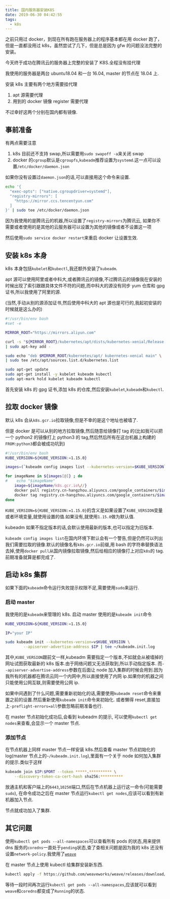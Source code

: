 ```yaml
---
title: 国内服务器安装K8S
date: 2019-06-30 04:42:55
tags:
  - k8s
---
```


之前只用过 docker，到现在所有跑在服务器上的程序基本都在用 docker 跑了，但是一直都没用过 k8s，虽然尝试了几下，但是总是因为 gfw 的问题没法完整的安装。

今天终于成功在腾讯云的服务器上完整的安装了 K8S.全程没有挂代理

<!-- more -->

我使用的服务器是两台 ubuntu18.04 和一台 16.04, master 的节点在 18.04 上.

安装 k8s 主要有两个地方需要挂代理

1. apt 源需要代理
2. 用到的 docker 镜像 register 需要代理

不过幸好这两个分别在国内都有镜像.

## 事前准备

有两点需要注意

1. k8s 目前还不支持 swap,所以需要用`sudo swapoff -a`来关闭 swap
2. docker 的`cgroup`默认是`cgroupfs`,`kubeadm`推荐设置为`systemd`.这一点可以设置`/etc/docker/daemon.json`

如果你没有设置过`daemon.json`的话,可以直接用这个命令来设置.

```bash
echo '{
  "exec-opts": ["native.cgroupdriver=systemd"],
  "registry-mirrors": [
    "https://mirror.ccs.tencentyun.com"
  ]
}' | sudo tee /etc/docker/daemon.json
```

因为我使用的是腾讯云的机器,所以设置了`registry-mirrors`为腾讯云, 如果你不需要或者使用的是其他的云服务器可以设置为其他的镜像或者不设置这一项

然后使用`sudo service docker restart`来重启 docker 让设置生效.

## 安装 k8s 本身

k8s 本身包括`kubelet`和`kubectl`,我还额外安装了`kubeadm`.

apt 源可以使用阿里或者中科大,或者腾讯云的镜像,不过腾讯云的镜像我在安装的时候出现了索引跟跟具体文件不符的问题,而中科大的源没有同步 yum 仓库和 gpg 证书,所以我使用了阿里的源.

(当然,手动从别的源添加证书,然后使用中科大的 apt 源也是可行的,我起初安装的时候就是这么办的)

```bash
#!/usr/bin/env bash
#set -e

MIRROR_ROOT="https://mirrors.aliyun.com"

curl -s "${MIRROR_ROOT}/kubernetes/apt/dists/kubernetes-xenial/Release.gpg"\
| sudo apt-key add -

sudo echo "deb $MIRROR_ROOT/kubernetes/apt/ kubernetes-xenial main" \
| sudo tee /etc/apt/sources.list.d/kubernetes.list

sudo apt-get update
sudo apt-get install -y kubelet kubeadm kubectl
sudo apt-mark hold kubelet kubeadm kubectl
```

首先安装 k8s 的 gpg 证书,添加 k8s 的仓库,然后安装`kubelet`,`kubeadm`和`kubectl`.

## 拉取 docker 镜像

默认 k8s 会从`k8s.gcr.io`拉取镜像,但是不幸的是这个地址也被墙了.

但是 docker 是可以从别的地方拉取镜像,然后随意给镜像打 tag 的(比如我可以把一个 python2 的镜像打上 python3 的 tag,然后然后所有在这台机器上构建的`FROM:python3`都会被成功坑到)

```bash
#!/usr/bin/env bash
KUBE_VERSION=${KUBE_VERSION:=1.15.0}

images=(`kubeadm config images list --kubernetes-version=$KUBE_VERSION`)

for imageName in ${images[@]} ; do
#    echo "$imageName"
    image=${imageName/k8s.gcr.io\//}
    docker pull registry.cn-hangzhou.aliyuncs.com/google_containers/$image
    docker tag registry.cn-hangzhou.aliyuncs.com/google_containers/$image k8s.gcr.io/$image
done
```

`KUBE_VERSION=${KUBE_VERSION:=1.15.0}`的含义是如果设置了`KUBE_VERSION`变量或者环境变量,就使用设置的值.如果没有,就使用`1.15.0`做为默认值.

kubeadm 如果不指定版本的话,会默认使用最新的版本,也可以指定为旧版本.

`kubeadm config images list`在国内环境下默认会有一个警告,但是仍然可以列出我们需要拉取的镜像.默认的镜像名有`k8s.gcr.io`前缀,用 bash 的字符串替换语法去掉,使用`docker pull`从国内镜像拉取镜像,然后给相应的镜像打上对应`k8s`的 tag. 前期准备就算是都完成了.

## 启动 k8s 集群

如果下面的`kubeadm`命令运行失败提示权限不足,需要使用`sudo`来运行.

### 启动 master

我使用的是`kubeadm`来管理的 k8s. 启动 master 使用的是`kubeadm init`命令

```bash
KUBE_VERSION=${KUBE_VERSION:=1.15.0}

IP="your IP"

sudo kubeadm init --kubernetes-version=v$KUBE_VERSION \
        --apiserver-advertise-address $IP | tee ~/kubeadm.init.log
```

其中,`KUBE_VERSION`跟前文一样,kubeadm 需要指定一个版本,不如就会从被墙掉的网址试图获取最新的 k8s 版本.由于网络问题又无法获取到,所以手动指定版本. 而`--apiserver-advertise-address`参数在后面让 node 加入集群的时候会用到.因为我所有的机器都在腾讯云同一个内网中,所以直接使用了内网 ip.如果你的机器之间只能使用公网互联,则需要使用公网 ip.

如果中间遇到了什么问题,需要重新初始化的话,需要使用`kubeadm reset`命令来重置之前的设置.然后重新使用`kubeadm init`命令来初始化. 或者懒得 reset,直接加上`-preflight-errors=all`参数忽略前期准备也行.

在 master 节点初始化成功后,会看到 kubeadm 的提示, 可以使用`kubectl get nodes`来查看,会显示一个 master 节点.

### 添加节点

在节点机器上同样 master 节点一样安装 k8s.然后查看 master 节点初始化的 log(master 节点上的`~/kubeadm.init.log`),里面有一个关于 node 如何加入集群的提示.类似于这样

```bash
kubeadm join $IP:$PORT --token *****.********** \
    --discovery-token-ca-cert-hash sha256:**********
```

放通主机和客户端上的`6443`,`10250`端口,然后在节点机器上运行这一命令(可能需要`sudo`), 在命令成功之后在 master 节点运行`kubectl get nodes`,应该可以看到有新机器加入节点.

节点就成功加入了集群.

## 其它问题

使用`kubectl get pods --all-namespaces`可以查看所有 pods 的状态,用来提供 dns 服务的`coredns`一直处于`pending`状态,查了查相关问题是因为我的 k8s 还没有设置`network-policy`.我使用了[`weave`](https://github.com/weaveworks/weave)

在 master 节点上使用 kubectl 给集群安装新东西.

```bash
kubectl apply -f https://github.com/weaveworks/weave/releases/download/latest_release/weave-daemonset-k8s-1.8.yaml
```

等待一段时间再次运行`kubectl get pods --all-namespaces`,应该就可以看到`weave`和`coredns`都变成了`Running`的状态.
